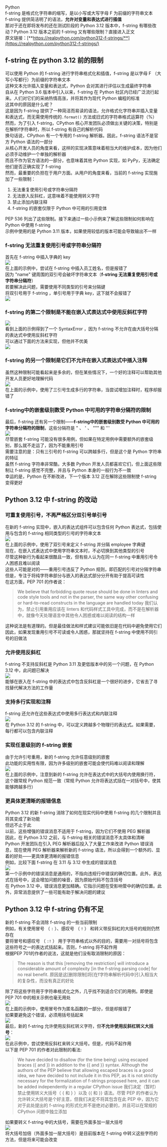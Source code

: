 Python<br />f-string 是格式化字符串的缩写，是以小写或大写字母 F 为前缀的字符串文本<br />f-string 提供简洁明了的语法，**允许对变量和表达式进行插值**<br />那对于还在即将发布的还在测试阶段的 Python 3.12 版本中，f-string 有哪些改动？Python 3.12 版本之前的 f-string 又有哪些限制？直接进入正文<br />原文链接：[**https://realpython.com/python312-f-strings/**](https://realpython.com/python312-f-strings/)
<a name="wQc73"></a>
## f-string 在 python 3.12 前的限制
可以使用 Python 的 f-string 进行字符串格式化和插值，f-string 是以字母 F （大写小写都行）为前缀的字符串文本<br />这种文本允许插入变量和表达式，Python 会对其进行评估以生成最终字符串<br />自从在 Python 3.6 版本中引入以来，f-string 在 Python 社区内已经广泛流行起来。人们对它们的采纳热情高涨，并将其作为现代 Python 编程的标准<br />这其中的原因是什么呢？<br />这是因为 f-string 提供了一种简洁而易读的语法，允许格式化字符串并插入变量和表达式，而无需使用传统的`.format()` 方法或旧式的字符串格式运算符（%）<br />然而，为了引入 f-string，CPython 核心开发团队必须做出关键的决策，特别是在解析f字符串时，所以 f-string 有自己的解析代码<br />换句话说，CPython 有一个专用的 f-string 解析器。因此，f-string 语法不是官方 Python 语法的一部分<br />从核心开发人员的角度来看，这样的实现决策意味着相当大的维护成本，因为他们必须手动维护一个单独的解析器<br />而且不作为官方语法的一部分，也意味着其他 Python 实现，如 PyPy，无法确定他们是否正确实现了 f-string<br />然而，最重要的负担在于用户方面。从用户的角度来看，当前的 f-string 实现施加了一些限制：

1. 无法重复使用引号或字符串分隔符
2. 无法嵌入反斜杠，这意味着不能使用转义字符
3. 禁止添加内联注释
4. f-string 的嵌套仅限于 Python 中可用的引用变体

PEP 536 列出了这些限制。接下来通过一些小示例来了解这些限制如何影响在 Python 中使用 f-string<br />示例中使用的是 Python 3.11 版本，如果使用较低的版本可能会导致输出不一样
<a name="S1pw7"></a>
### f-string 无法重复使用引号或字符串分隔符
首先在 f-string 中插入字典的 key<br />![](./img/1692840600805-23daa4ad-064b-4378-a4d7-5f83be3b8551.png)<br />在上面的示例中，尝试在  f-string 中插入员工姓名，但是报错了<br />因为 "name" 键周围的双引号会破坏字符串文本（**f-string 无法重复使用引号或字符串分隔符**）<br />若要解决此问题，需要使用不同类型的引号来分隔键<br />将双引号用于 f-string ，单引号用于字典 key，这下就不会报错了<br />![](./img/1692840600807-3c0802a2-4460-4fb3-aa2a-040756f0f805.png)
<a name="jZ3Gr"></a>
### f-string 的第二个限制是不能在嵌入式表达式中使用反斜杠字符
![](./img/1692840600796-29fa6dca-f772-4c9c-a39b-1c45dd7264b5.png)<br />看到上面的示例得到了一个 SyntaxError ，因为 f-string 不允许在由大括号分隔的表达式中使用反斜杠字符<br />可以通过下面的方法来实现，但他并不优美<br />![](./img/1692840600819-a678bfa0-e076-41a8-9a49-9fc5fce22174.png)
<a name="Tu3Jx"></a>
### f-string 的另一个限制是它们不允许在嵌入式表达式中插入注释
虽然这种限制可能看起来是多余的，但在某些情况下，一个好的注释可以帮助其他开发人员更好地理解代码<br />![](./img/1692840600808-4e9d14ba-b90f-4e9d-a9fe-6ecc91638799.png)<br />在上面的示例中，使用了三引号生成多行的字符串，当尝试增加注释时，程序却报错了
<a name="VexcJ"></a>
### f-string中的嵌套级别数受 Python 中可用的字符串分隔符的限制
最后，f-string 还有另一个限制——**f-string中的嵌套级别数受 Python 中可用的字符串分隔符的限制**，这些分隔符是 " 、 ' 、 """ 和 '''<br />![](./img/1692840602555-092cdfd2-8cf6-44d3-945e-7829d43c1e87.png)<br />尽管嵌套 f-string 可能没有很多用例，但如果在特定用例中需要额外的嵌套级别，那么就不走运了，因为不能重用引号<br />需要注意的是：只有三引号的 f-string 可以跨越多行，但是这个是 Python 字符串的特征<br />虽然 f-string 字符串非常酷，大多数 Python 开发人员都喜欢它们，但上面这些限制让 f-string 感觉不完整，并且与 Python 本身的一般行为不一致<br />幸运的是，Python 在不断改进，下一个版本 3.12 正在解除这些限制使 f-string 变得更好
<a name="KC2Dy"></a>
## Python 3.12 中 f-string 的改动
<a name="QlVYD"></a>
### 可重复使用引号，不再严格区分双引号单引号
在新的 f-string 实现中，嵌入的表达式组件可以包含任何 Python 表达式，包括使用与包含的 f-string 相同类型的引号的字符串文本<br />![](./img/1692840602816-b1720ece-b16d-402b-aaf9-bea1d46613e1.png)<br />在上面的示例中，使用了双引号来定义 f-string 并分隔 employee 字典键<br />现在，在嵌入式表达式中使用字符串文本时，不必切换到其他类型的引号<br />尽管这种新行为看起来很酷且一致，但有些人认为在同一 f-string 中重用引号令人困惑且难以阅读<br />这些人可能是对的——重用引号违反了 Python 规则，即匹配的引号对分隔字符串<br />但是，专注于将纯字符串部分与嵌入的表达式部分分开有助于提高可读性<br />在这方面，PEP 701 的作者说：
> We believe that forbidding quote reuse should be done in linters and code style tools and not in the parser, the same way other confusing or hard-to-read constructs in the language are handled today
> 我们认为，禁止引用重用应该在 linters 和代码样式工具中完成，而不是在解析器中，就像今天处理语言中其他令人困惑或难以阅读的结构一样

这种说法是有道理的。但是最佳做法和样式建议可能依旧是在代码中避免使用它们<br />因此，如果发现重用引号不可读或令人困惑，那就坚持在 f-string 中使用不同引号的旧做法
<a name="KT46e"></a>
### 允许使用反斜杠
f-string 不支持反斜杠是 Python 3.11 及更低版本中的另一个问题，在 Python 3.12 中，此问题已解决<br />![](./img/1692840602855-7a0b6108-1988-49c1-bbee-901a019a6e7c.png)<br />能够在嵌入在 f-string 中的表达式中包含反斜杠是一个很好的进步，它省去了寻找替代解决方法的工作量
<a name="PuDC6"></a>
### 支持多行实现和注释
f-string 还允许在这些表达式中使用多行表达式和内联注释<br />![](./img/1692840603214-d639c84d-41f5-489a-bf41-088456e6b923.png)<br />在 Python 3.12 的 f-string 中，可以定义跨越多个物理行的表达式。如果需要，每行都可以包含内联注释
<a name="OVBHW"></a>
### 实现任意级别的 f-string 嵌套
由于允许引号重用，新的  f-string 允许任意级别的嵌套<br />此功能的实用性有限，因为许多级别的嵌套可能会使代码难以阅读和理解<br />![](./img/1692840603457-dadb72af-50a3-42f0-972b-71e8d2529e05.png)<br />在上面的示例中，注意到新的 f-string 允许在表达式中的大括号内使用换行符，这个跟常规 Python 规范一致（常规 Python 允许将表达式括在一对括号中，使其能够跨越多行）
<a name="P003c"></a>
### 更具体更清晰的报错信息
Python 3.12 的新 f-string 消除了如何在现实代码中使用 f-string 的几个限制并且将其变成了新功能<br />但远不止于此<br />以前，这些增强的错误消息不适用于 f-string，因为它们不使用 PEG 解析器<br />因此，在 Python 3.12 之前，与 f-string 相关的错误消息不太具体和清晰<br />Python 开发团队在引入 PEG 解析器后投入了大量工作来改进 Python 错误消息，现在使用 PEG 解析器来解析新的 f-string 语法，所以会得到一个额外的、显着的好处——更具体更清晰的报错信息<br />例如，比较下面 f-string 在 3.11 与 3.12 中生成的错误消息<br />![](./img/1692840603974-36655e85-6f8b-4ad2-9dcc-9765ac546adf.png)<br />第一个示例中的错误消息是通用的，不指向违规行中错误的确切位置。此外，表达式在括号中，这会增加问题的噪音，因为原始代码不包含括号<br />在 Python 3.12 中，错误消息更加精确。它指示问题在受影响管中的确切位置。此外，异常消息提供了一些可能有助于解决问题的建议
<a name="feb8W"></a>
## Python 3.12 中 f-string 仍有不足
新的 f-string 不会消除 f-string 的一些当前限制<br />例如，有关使用冒号 （ `:` ）、感叹号 （ `!` ） 和转义带反斜杠的大括号的规则仍然存在<br />要将冒号和感叹号 （ `:!` ） 用于字符串格式以外的目的，需要用一对括号将包含这些符号之一的表达式括起来。否则，f-string 将不起作用<br />根据PEP 701的作者的说法，这就是他们没有取消限制的原因：
> The reason is that this [removing the restriction] will introduce a considerable amount of complexity [in the f-string parsing code] for no real benefit.
> 原因是这[删除限制]将[在f字符串解析代码中]引入相当大的复杂性，而没有真正的好处

除了将这些字符用于字符串格式化之外，几乎找不到适合它们的用例。即使是 PEP 701 中的相关示例也毫无用处<br />![](./img/1692840604413-4d34f119-7dfa-43bb-8833-d43c39d5e974.png)<br />在上面的示例中，使用冒号作为匿名函数的一部分，但是却报错了<br />如果要避免这个错误，必须用括号括起来<br />![](./img/1692840604901-5e65e4c5-57b8-4508-a541-7a52d4849785.png)<br />最后，新的 f-string 允许使用反斜杠转义字符，但**不允许使用反斜杠转义大括号**：<br />![](./img/1692840605618-9ab55d3e-1291-4ba1-842f-433d40543055.png)<br />在此示例中，尝试使用反斜杠来转义大括号。但是，代码不起作用<br />以下是 PEP 701 的作者对此限制的看法:
> We have decided to disallow (for the time being) using escaped braces (\{ and \}) in addition to the {{ and }} syntax. Although the authors of the PEP believe that allowing escaped braces is a good idea, we have decided to not include it in this PEP, as it is not strictly necessary for the formalization of f-strings proposed here, and it can be added independently in a regular CPython issue
> 我们决定（暂时）禁止使用转义大括号（ \{ 和 \} ）以及 {{ 和 }} 语法。尽管 PEP 的作者认为允许转义大括号是个好主意，但我们决定不将其包含在此 PEP 中，因为它对于此处提出的 f-string 的形式化并不是绝对必要的，并且可以在常规的 CPython 问题中独立添加

如果要转义 f-string 中的大括号，需要在外面多加一层大括号<br />![](./img/1692840607372-e733e82f-e712-4f9c-81ae-1c4ba913d6d9.png)<br />将大括号加倍（外面多加一层大括号）是目前版本在 f-string 中转义这些字符的方法，但是将来可能会改变
